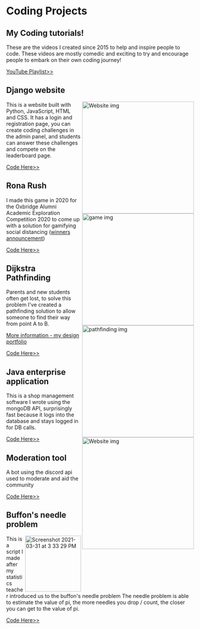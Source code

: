 # Coding Projects

## My Coding tutorials!
These are the videos I created since 2015 to help and inspire people to code. These videos are mostly comedic and exciting to try and encourage people to embark on their own coding journey!

[YouTube Playlist>>](https://www.youtube.com/playlist?list=PL4mY2OcMYfdSGHWNRvVk16QaDkuT3Kuuq)

## Django website

<img width="300" alt="Website img" align="right" src="https://user-images.githubusercontent.com/20654098/270010108-326971b2-0ff0-43eb-b4d0-64c2070daa28.png">

This is a website built with Python, JavaScript, HTML and CSS. It has a login and registration page, you can create coding challenges in the admin panel, and students can answer these challenges and compete on the leaderboard page.

[Code Here>>](https://github.com/m-abela/Python-challenges-website)

## Rona Rush

<img width="300" alt="game img" align="right" src="https://user-images.githubusercontent.com/20654098/128592722-97ad152f-31ed-4ea4-a983-073df698bd1c.PNG">

I made this game in 2020 for the Oxbridge Alumni Academic Exploration Competition 2020 to come up with a solution for gamifying social distancing ([winners announcement](https://www.oxbridgemalaysia.org/wp-content/uploads/2020/08/Academic-Exploration-Competition-Results-Announcement.docx-1.pdf))

[Code Here>>](https://github.com/m-abela/RonaRush)

## Dijkstra Pathfinding

<img width="300" alt="pathfinding img" align="right" src="https://user-images.githubusercontent.com/20654098/128593045-13508eba-43bd-4cf9-a6a2-4c503ad31c94.PNG">

Parents and new students often get lost, to solve this problem I've created a pathfinding solution to allow someone to find their way from point A to B. 

[More information - my design portfolio](https://docs.google.com/presentation/d/1_pKWqn96okEkHfcy8EPZVZmLWTz7i6EIZMyKazftWC4/edit#slide=id.p)

[Code Here>>](https://github.com/m-abela/Dijkstra-school-pathfinding)

## Java enterprise application

<img width="300" alt="Website img" align="right" src="https://user-images.githubusercontent.com/20654098/270016640-e4e26c83-cadd-4a93-b1be-b954eaa4ee91.png">

This is a shop management software I wrote using the mongoDB API, surprisingly fast because it logs into the database and stays logged in for DB calls.

[Code Here>>](https://github.com/m-abela/Java-shop-management/)

## Moderation tool

A bot using the discord api used to moderate and aid the community 

[Code Here>>](https://github.com/m-abela/ModerationBot)

## Buffon's needle problem

<img width="150" alt="Screenshot 2021-03-31 at 3 33 29 PM" align="right" src="https://user-images.githubusercontent.com/20654098/113111185-7db98200-923a-11eb-8e02-7385c651eab4.png">

This is a script I made after my statistics teacher introduced us to the buffon's needle problem The needle problem is able to estimate the value of pi, the more needles you drop / count, the closer you can get to the value of pi.

[Code Here>>](https://github.com/m-abela/buffon-s-needles)
